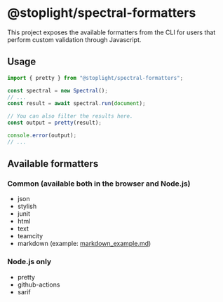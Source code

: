 # @stoplight/spectral-formatters

This project exposes the available formatters from the CLI for users that perform custom validation through Javascript.

## Usage

```ts
import { pretty } from "@stoplight/spectral-formatters";

const spectral = new Spectral();
// ...
const result = await spectral.run(document);

// You can also filter the results here.
const output = pretty(result);

console.error(output);
// ...
```

## Available formatters

### Common (available both in the browser and Node.js)

- json
- stylish
- junit
- html
- text
- teamcity
- markdown (example: [markdown_example.md](markdown_example.md))

### Node.js only

- pretty
- github-actions
- sarif
